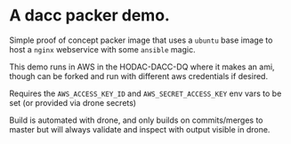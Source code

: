 # A dacc packer demo.

Simple proof of concept packer image that uses a `ubuntu` base image to host a `nginx` webservice with some `ansible` magic.

This demo runs in AWS in the HODAC-DACC-DQ where it makes an ami, though can be forked and run with different aws credentials if desired.

Requires the `AWS_ACCESS_KEY_ID` and `AWS_SECRET_ACCESS_KEY` env vars to be set (or provided via drone secrets)

Build is automated with drone, and only builds on commits/merges to master but will always validate and inspect with output visible in drone.
